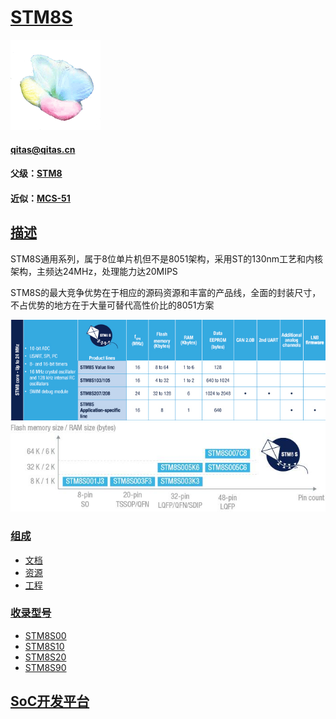 ﻿# [STM8S](https://github.com/sochub/STM8S)
[![sites](SoC/SoC.png)](http://www.qitas.cn) 
####  qitas@qitas.cn
#### 父级：[STM8](https://github.com/sochub/STM8) 
#### 近似：[MCS-51](https://github.com/sochub/MCS-51)

## [描述](https://github.com/sochub/STM8S/wiki) 

STM8S通用系列，属于8位单片机但不是8051架构，采用ST的130nm工艺和内核架构，主频达24MHz，处理能力达20MIPS

STM8S的最大竞争优势在于相应的源码资源和丰富的产品线，全面的封装尺寸，不占优势的地方在于大量可替代高性价比的8051方案

[![sites](SoC/STM8S.png)](https://www.st.com/en/microcontrollers-microprocessors/stm8s-series.html) 
[![sites](SoC/STM8S00.png)](https://www.st.com/en/microcontrollers-microprocessors/stm8s-value-line.html) 

### [组成](https://github.com/sochub/STM8S)

- [文档](docs/)
- [资源](src/)
- [工程](project/)

### [收录型号](https://github.com/sochub/STM8S)

- [STM8S00](https://github.com/sochub/STM8S00) 
- [STM8S10](https://github.com/sochub/STM8S10) 
- [STM8S20](https://github.com/sochub/STM8S20) 
- [STM8S90](https://github.com/sochub/STM8S90) 

##  [SoC开发平台](http://www.qitas.cn)  


